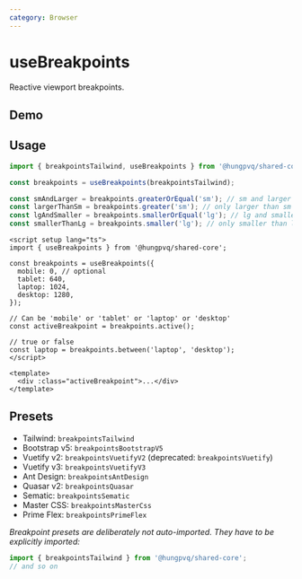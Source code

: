 ```yaml
---
category: Browser
---
```


<script setup>
import Demo from './demo.vue'
</script>

# useBreakpoints

<FunctionInfo fn="useBreakpoints" :frontmatter="$frontmatter" package="Share - Core" />
Reactive viewport breakpoints.

## Demo

<DemoContainer>
  <Demo />
</DemoContainer>

## Usage

```js
import { breakpointsTailwind, useBreakpoints } from '@hungpvq/shared-core';

const breakpoints = useBreakpoints(breakpointsTailwind);

const smAndLarger = breakpoints.greaterOrEqual('sm'); // sm and larger
const largerThanSm = breakpoints.greater('sm'); // only larger than sm
const lgAndSmaller = breakpoints.smallerOrEqual('lg'); // lg and smaller
const smallerThanLg = breakpoints.smaller('lg'); // only smaller than lg
```

```vue
<script setup lang="ts">
import { useBreakpoints } from '@hungpvq/shared-core';

const breakpoints = useBreakpoints({
  mobile: 0, // optional
  tablet: 640,
  laptop: 1024,
  desktop: 1280,
});

// Can be 'mobile' or 'tablet' or 'laptop' or 'desktop'
const activeBreakpoint = breakpoints.active();

// true or false
const laptop = breakpoints.between('laptop', 'desktop');
</script>

<template>
  <div :class="activeBreakpoint">...</div>
</template>
```

## Presets

- Tailwind: `breakpointsTailwind`
- Bootstrap v5: `breakpointsBootstrapV5`
- Vuetify v2: `breakpointsVuetifyV2` (deprecated: `breakpointsVuetify`)
- Vuetify v3: `breakpointsVuetifyV3`
- Ant Design: `breakpointsAntDesign`
- Quasar v2: `breakpointsQuasar`
- Sematic: `breakpointsSematic`
- Master CSS: `breakpointsMasterCss`
- Prime Flex: `breakpointsPrimeFlex`

_Breakpoint presets are deliberately not auto-imported. They have to be explicitly imported:_

```js
import { breakpointsTailwind } from '@hungpvq/shared-core';
// and so on
```
